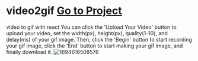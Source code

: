 # video2gif  [Go to Project](https://sansui-d.github.io/video2gif/) 
video to gif with react
You can click the 'Upload Your Video' button to upload your video,
set the width(px), height(px), quality(1-10), and delay(ms) of your gif image.
Then, click the 'Begin' button to start recording your gif image,
click the 'End' button to start making your gif image,
and finally download it.
![1694616508576](https://github.com/sansui-d/video2gif/assets/71920152/dd08cf77-ccb2-4deb-89df-d1757da61f79)
